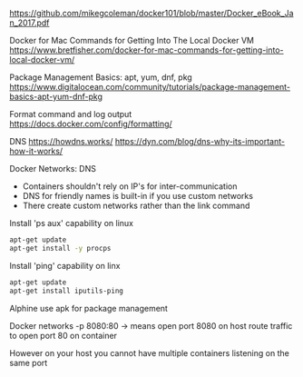 https://github.com/mikegcoleman/docker101/blob/master/Docker_eBook_Jan_2017.pdf


Docker for Mac Commands for Getting Into The Local Docker VM
https://www.bretfisher.com/docker-for-mac-commands-for-getting-into-local-docker-vm/


Package Management Basics: apt, yum, dnf, pkg
https://www.digitalocean.com/community/tutorials/package-management-basics-apt-yum-dnf-pkg


Format command and log output
https://docs.docker.com/config/formatting/


DNS
https://howdns.works/
https://dyn.com/blog/dns-why-its-important-how-it-works/

Docker Networks: DNS
* Containers shouldn't rely on IP's for inter-communication
* DNS for friendly names is built-in if you use custom networks
* There create custom networks rather than the link command 


Install 'ps aux' capability on linux
``` bash
apt-get update
apt-get install -y procps
```

Install 'ping' capability on linx
``` bash
apt-get update
apt-get install iputils-ping
```

Alphine use apk for package management

Docker networks
-p 8080:80 -> means open port 8080 on host route traffic to open port 80 on container

However on your host you cannot have multiple containers listening on the same port